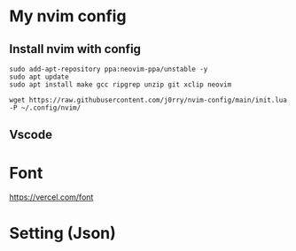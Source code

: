 # My nvim config


## Install nvim with config

```
sudo add-apt-repository ppa:neovim-ppa/unstable -y
sudo apt update
sudo apt install make gcc ripgrep unzip git xclip neovim
```
```
wget https://raw.githubusercontent.com/j0rry/nvim-config/main/init.lua -P ~/.config/nvim/
```

## Vscode
# Font
https://vercel.com/font

# Setting (Json)
